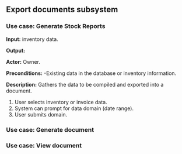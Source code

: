 ## Export documents subsystem

### Use case: Generate Stock Reports
**Input:** inventory data.

**Output:**

**Actor:** Owner.

**Preconditions:**
-Existing data in the database or inventory information.

**Description:** Gathers the data to be compiled and exported into a document.
1. User selects inventory or invoice data.
2. System can prompt for data domain (date range).
3. User submits domain.

### Use case: Generate document

### Use case: View document
